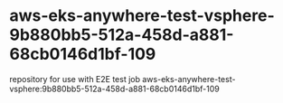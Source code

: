 # aws-eks-anywhere-test-vsphere-9b880bb5-512a-458d-a881-68cb0146d1bf-109
repository for use with E2E test job aws-eks-anywhere-test-vsphere:9b880bb5-512a-458d-a881-68cb0146d1bf-109
